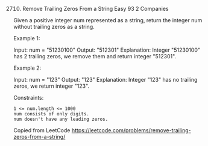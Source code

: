 2710. Remove Trailing Zeros From a String
Easy
93
2
Companies

Given a positive integer num represented as a string, return the integer num without trailing zeros as a string.

 

Example 1:

Input: num = "51230100"
Output: "512301"
Explanation: Integer "51230100" has 2 trailing zeros, we remove them and return integer "512301".

Example 2:

Input: num = "123"
Output: "123"
Explanation: Integer "123" has no trailing zeros, we return integer "123".

 

Constraints:

    1 <= num.length <= 1000
    num consists of only digits.
    num doesn't have any leading zeros.

Copied from LeetCode
https://leetcode.com/problems/remove-trailing-zeros-from-a-string/
